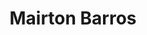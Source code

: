 ---
# Display name
title: Mairton Barros

# Username (this should match the folder name)
authors:
- mairton

# Is this the primary user of the site?
superuser: false

# Role/position
role: Postdoctoral researcher

# Organizations/Affiliations
organizations:
- name: KTH Royal Institute of Technology
  url: ""

# Short bio (displayed in user profile at end of posts)
bio:

interests:
- Full-duplex communication
- Distributed machine learning
- Millimeter-wave communications

education:
  courses:
  - course: PhD in Electrical Engineering and Computer Science
    institution: Royal Institute of Technology, Sweden
    year: 2019
  - course: MSc in Telecommunications Engineering
    institution: Federal University of Ceará, Fortaleza, Brazil
    year: 2014
  - course: BSc (with honors) in Telecommunications Engineering
    institution: Federal University of Ceará, Fortaleza, Brazil
    year: 2012

# Social/Academic Networking
# For available icons, see: https://sourcethemes.com/academic/docs/page-builder/#icons
#   For an email link, use "fas" icon pack, "envelope" icon, and a link in the
#   form "mailto:your-email@example.com" or "#contact" for contact widget.
social:
- icon: google-scholar
  icon_pack: ai
  link: https://scholar.google.se/citations?user=RWGj7esAAAAJ
# Link to a PDF of your resume/CV from the About widget.
# To enable, copy your resume/CV to `static/files/cv.pdf` and uncomment the lines below.
# - icon: cv
#   icon_pack: ai
#   link: files/cv.pdf

# Enter email to display Gravatar (if Gravatar enabled in Config)
email: ""

# Organizational groups that you belong to (for People widget)
#   Set this to `[]` or comment out if you are not using People widget.
user_groups:
- Researchers
---